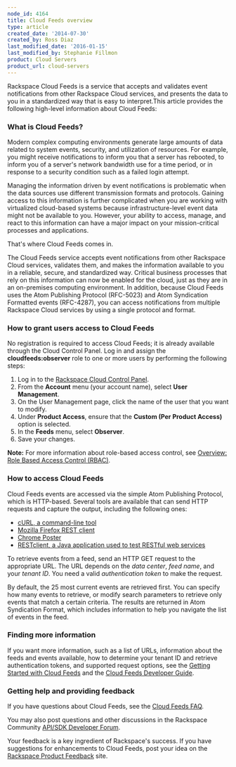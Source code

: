 ```yaml
---
node_id: 4164
title: Cloud Feeds overview
type: article
created_date: '2014-07-30'
created_by: Ross Diaz
last_modified_date: '2016-01-15'
last_modified_by: Stephanie Fillmon
product: Cloud Servers
product_url: cloud-servers
---
```


Rackspace Cloud Feeds is a service that accepts and validates event
notifications from other Rackspace Cloud services, and presents the data
to you in a standardized way that is easy to interpret.This article
provides the following high-level information about Cloud Feeds:

### What is Cloud Feeds?

Modern complex computing environments generate large amounts of data
related to system events, security, and utilization of resources. For
example, you might receive notifications to inform you that a server has
rebooted, to inform you of a server's network bandwidth use for a time
period, or in response to a security condition such as a failed login
attempt.

Managing the information driven by event notifications is problematic
when the data sources use different transmission formats and protocols.
Gaining access to this information is further complicated when you are
working with virtualized cloud-based systems because
infrastructure-level event data might not be available to you. However,
your ability to access, manage, and react to this information can have a
major impact on your mission-critical processes and applications.

That's where Cloud Feeds comes in.

The Cloud Feeds service accepts event notifications from other Rackspace
Cloud services, validates them, and makes the information available to
you in a reliable, secure, and standardized way. Critical business
processes that rely on this information can now be enabled for the
cloud, just as they are in an on-premises computing environment. In
addition, because Cloud Feeds uses the Atom Publishing Protocol
(RFC-5023) and Atom Syndication Formatted events (RFC-4287), you can
access notifications from multiple Rackspace Cloud services by using a
single protocol and format.

### How to grant users access to Cloud Feeds

No registration is required to access Cloud Feeds; it is already
available through the Cloud Control Panel. Log in and assign the
**cloudfeeds:observer** role to one or more users by performing the
following steps:

1.  Log in to the [Rackspace Cloud Control Panel](https://mycloud.rackspace.com/).
2.  From the **Account** menu (your account name), select **User
    Management**.
3.  On the User Management page, click the name of the user that you
    want to modify.
4.  Under **Product Access**, ensure that the **Custom (Per
    Product Access)** option is selected.
5.  In the **Feeds** menu, select **Observer**.
6.  Save your changes.

**Note:** For more information about role-based access control, see
[Overview: Role Based Access Control (RBAC)](/how-to/overview-role-based-access-control-rbac).

### How to access Cloud Feeds

Cloud Feeds events are accessed via the simple Atom Publishing Protocol,
which is HTTP-based. Several tools are available that can send HTTP
requests and capture the output, including the following ones:

-   [cURL, a command-line tool](http://curl.haxx.se/)
-   [Mozilla Firefox REST client](https://addons.mozilla.org/en-US/firefox/addon/restclient/)
-   [Chrome Poster](https://code.google.com/p/chrome-poster/)
-   [RESTclient, a Java application used to test RESTful web services](http://code.google.com/p/rest-client/)

To retrieve events from a feed, send an HTTP GET request to the
appropriate URL. The URL depends on the *data center*, *feed name*, and
your *tenant ID*. You need a valid *authentication token* to make the
request.

By default, the 25 most current events are retrieved first. You can
specify how many events to retrieve, or modify search parameters to
retrieve only events that match a certain criteria. The results are
returned in Atom Syndication Format, which includes information to help
you navigate the list of events in the feed.

### Finding more information

If you want more information, such as a list of URLs, information about
the feeds and events available, how to determine your tenant ID and
retrieve authentication tokens, and supported request options, see the
[Getting Started with Cloud Feeds](http://docs.rackspace.com/cloud-feeds/api/v1.0/feeds-getting-started/content/index.html)
and the [Cloud Feeds Developer Guide](http://docs.rackspace.com/cloud-feeds/api/v1.0/feeds-devguide/content/index.html).

### Getting help and providing feedback

If you have questions about Cloud Feeds, see the [Cloud Feeds FAQ](/how-to/cloud-feeds-faq).

You may also post questions and other discussions in the Rackspace
Community [API/SDK Developer Forum](https://community.rackspace.com/developers/f/7.aspx).

Your feedback is a key ingredient of Rackspace's success. If you have
suggestions for enhancements to Cloud Feeds, post your idea on the
[Rackspace Product Feedback](https://feedback.rackspace.com/) site.

